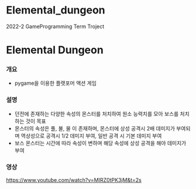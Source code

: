 # Elemental_dungeon
2022-2 GameProgramming Term Troject

# Elemental Dungeon

### 개요
* pygame을 이용한 플랫포머 액션 게임

### 설명
* 던전에 존재하는 다양한 속성의 몬스터를 처치하여 원소 능력치를 모아 보스를 처치하는 것이 목표
* 몬스터의 속성은 풀, 불, 물 이 존재하며, 몬스터에 상성 공격시 2배 데미지가 부여되며 역상성으로 공격시 1/2 데미지 부여, 일반 공격 시 기본 데미지 부여
* 보스 몬스터는 시간에 따라 속성이 변하며 해당 속성에 상성 공격을 해야 데미지가 부여

### 영상
https://www.youtube.com/watch?v=MIRZ0tPK3jM&t=2s

